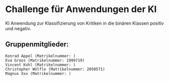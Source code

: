# Challenge für Anwendungen der KI

 KI Anwendung zur Klassifizierung von Kritiken in die binären Klassen positiv und negativ. 

## Gruppenmitglieder:
    Konrad Appel (Matrikelnummer: )
    Eva Groos (Matrikelnummer: 1999719)
    Vincent Kohl (Matrikelnummer: )
    Christopher Wölfle (Matrikelnummer: 2050571)
    Magnus Xxx (Matrikelnummer: )
